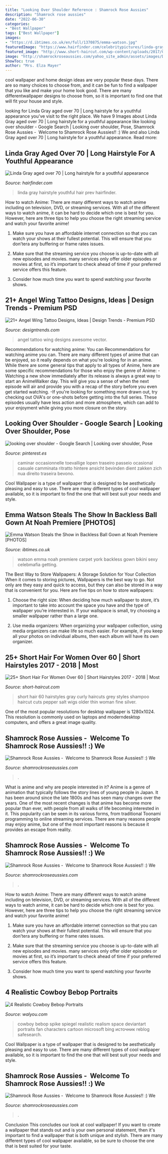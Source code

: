 ```yaml
---
title: "Looking Over Shoulder Reference : Shamrock Rose Aussies"
description: "Shamrock rose aussies"
date: "2022-06-30"
categories:
- "Best Wallpaper"
tags: ["Best Wallpaper"]
images:
- "https://d.ibtimes.co.uk/en/full/1370875/emma-watson.jpg"
featuredImage: "https://www.hairfinder.com/celebritypictures/linda-gray-youthful-hairstyle.jpg"
featured_image: "http://www.short-haircut.com/wp-content/uploads/2017/02/16.Short-Hair-Women-Over-60.jpg"
image: "http://shamrockroseaussies.com/yahoo_site_admin/assets/images/DSC_0453.79201557_std.JPG"
ShowToc: true
author: "Mrs. Elza Mayer"
---
```



cool wallpaper and home design ideas are very popular these days. There are so many choices to choose from, and it can be fun to find a wallpaper that you like and make your home look good. There are many differentwallpaper designs to choose from, so it is important to find one that will fit your house and style.

	

		
looking for Linda Gray aged over 70 | Long hairstyle for a youthful appearance you've visit to the right place. We have 9 Images about Linda Gray aged over 70 | Long hairstyle for a youthful appearance like looking over shoulder - Google Search | Looking over shoulder, Pose, Shamrock Rose Aussies - ﻿﻿﻿ Welcome to Shamrock Rose Aussies!! :) We and also Linda Gray aged over 70 | Long hairstyle for a youthful appearance. Read more:
		
    
## Linda Gray Aged Over 70 | Long Hairstyle For A Youthful Appearance

<img loading=lazy src="https://www.hairfinder.com/celebritypictures/linda-gray-youthful-hairstyle.jpg" onerror="this.onerror=null;this.src='https://tse4.mm.bing.net/th?id=OIP.tFGLmW-P4I3oy6-STNYEnwHaKN&amp;pid=15.1';" alt="Linda Gray aged over 70 | Long hairstyle for a youthful appearance">

_Source: hairfinder.com_

>linda gray hairstyle youthful hair prev hairfinder. 

	

How to watch Anime: There are many different ways to watch anime including on television, DVD, or streaming services.
With all of the different ways to watch anime, it can be hard to decide which one is best for you. However, here are three tips to help you choose the right streaming service and watch your favorite anime!
1. Make sure you have an affordable internet connection so that you can watch your shows at their fullest potential. This will ensure that you don’tera any buffering or frame rates issues.

2. Make sure that the streaming service you choose is up-to-date with all new episodes and movies. many services only offer older episodes or movies at first, so it’s important to check ahead of time if your preferred service offers this feature.

3. Consider how much time you want to spend watching your favorite shows.

    
## 21+ Angel Wing Tattoo Designs, Ideas | Design Trends - Premium PSD

<img loading=lazy src="https://images.designtrends.com/wp-content/uploads/2016/07/13105227/Awesome-Angel-Wing-Tattoo.jpg" onerror="this.onerror=null;this.src='https://tse4.mm.bing.net/th?id=OIP.8gcnwGWvzKekM6gcWoszgAHaIH&amp;pid=15.1';" alt="21+ Angel Wing Tattoo Designs, Ideas | Design Trends - Premium PSD">

_Source: designtrends.com_

>angel tattoo wing designs awesome vector. 

	

Recommendations for watching anime: You can
Recommendations for watching anime you can. There are many different types of anime that can be enjoyed, so it really depends on what you're looking for in an anime. While there are some general tips that apply to all types of Anime, here are some specific recommendations for those who enjoy the genre of Anime: 
-Watching a new show immediately after its release is always a great way to start an AnimeWalker day. This will give you a sense of when the next episode will air and provide you with a recap of the story before you even get started watching. 
-If you're looking for something more drawn out, try checking out OVA's or one-shots before getting into the full series. These episodes usually have less action and more atmosphere, which can add to your enjoyment while giving you more closure on the story.

    
## Looking Over Shoulder - Google Search | Looking Over Shoulder, Pose

<img loading=lazy src="https://i.pinimg.com/736x/34/d5/00/34d5006072139eb96ea389c1402cf698.jpg" onerror="this.onerror=null;this.src='https://tse3.mm.bing.net/th?id=OIP.9l9TP9P8BgfWDB_EsZLsGgHaLH&amp;pid=15.1';" alt="looking over shoulder - Google Search | Looking over shoulder, Pose">

_Source: pinterest.es_

>caminar occasionnelle toevallige lopen traseiro passeio ocasional casuale camminata ritratto hintere ansicht bevinden dient zakken zich nua direito traseira bevono. 

	

Cool Wallpaper is a type of wallpaper that is designed to be aesthetically pleasing and easy to use. There are many different types of cool wallpaper available, so it is important to find the one that will best suit your needs and style.

    
## Emma Watson Steals The Show In Backless Ball Gown At Noah Premiere [PHOTOS]

<img loading=lazy src="https://d.ibtimes.co.uk/en/full/1370875/emma-watson.jpg" onerror="this.onerror=null;this.src='https://tse2.mm.bing.net/th?id=OIP.NVIa53KP-0quGBLg7Vh7FAHaLH&amp;pid=15.1';" alt="Emma Watson Steals the Show in Backless Ball Gown at Noah Premiere [PHOTOS]">

_Source: ibtimes.co.uk_

>watson emma noah premiere carpet york backless gown bikini sexy celebmafia getting. 

	

The Best Way to Store Wallpapers: A Storage Solution for Your Collection
When it comes to storing pictures, Wallpapers is the best way to go. Not only are they easy and quick to access, but they can also be stored in a way that is convenient for you. Here are five tips on how to store wallpapers:
1) Choose the right size: When deciding how much wallpaper to store, it’s important to take into account the space you have and the type of wallpaper you’re interested in. If your wallspace is small, try choosing a smaller wallpaper rather than a large one.

2) Use media organizers: When organizing your wallpaper collection, using media organizers can make life so much easier. For example, if you keep all your photos on individual albums, then each album will have its own organizer.

    
## 25+ Short Hair For Women Over 60 | Short Hairstyles 2017 - 2018 | Most

<img loading=lazy src="http://www.short-haircut.com/wp-content/uploads/2017/02/16.Short-Hair-Women-Over-60.jpg" onerror="this.onerror=null;this.src='https://tse1.mm.bing.net/th?id=OIP.xpnvOhEsr8ipPI6CboMGqQHaLD&amp;pid=15.1';" alt="25+ Short Hair For Women Over 60 | Short Hairstyles 2017 - 2018 | Most">

_Source: short-haircut.com_

>short hair 60 hairstyles gray curly haircuts grey styles shampoo haircut cuts pepper salt wigs older thin woman fine silver. 

	

One of the most popular resolutions for desktop wallpaper is 1280x1024. This resolution is commonly used on laptops and moderndesktop computers, and offers a great image quality.

    
## Shamrock Rose Aussies - ﻿﻿﻿ Welcome To Shamrock Rose Aussies!! :) We

<img loading=lazy src="http://shamrockroseaussies.com/yahoo_site_admin/assets/images/DSC_0125.83222318_std.JPG" onerror="this.onerror=null;this.src='https://tse1.mm.bing.net/th?id=OIP.vXorqpaDCzHDRqFRNmNp1AHaE-&amp;pid=15.1';" alt="Shamrock Rose Aussies - ﻿﻿﻿ Welcome to Shamrock Rose Aussies!! :) We">

_Source: shamrockroseaussies.com_

>. 

	

What is anime and why are people interested in it?
Anime is a genre of animation that typically follows the story lines of young people in Japan. It has been around since the late 1800s and has seen many changes over the years. One of the most recent changes is that anime has become more popular than ever, with people from all walks of life becoming interested in it. This popularity can be seen in its various forms, from traditional Toonami programming to online streaming services. There are many reasons people may enjoy anime, but one of the most important reasons is because it provides an escape from reality.

    
## Shamrock Rose Aussies - ﻿﻿﻿ Welcome To Shamrock Rose Aussies!! :) We

<img loading=lazy src="http://shamrockroseaussies.com/yahoo_site_admin/assets/images/DSC_0453.79201557_std.JPG" onerror="this.onerror=null;this.src='https://tse3.mm.bing.net/th?id=OIP.CoDm7QOOJlZ5LEajgjAfRAHaE-&amp;pid=15.1';" alt="Shamrock Rose Aussies - ﻿﻿﻿ Welcome to Shamrock Rose Aussies!! :) We">

_Source: shamrockroseaussies.com_

>. 

	

How to watch Anime: There are many different ways to watch anime including on television, DVD, or streaming services.
With all of the different ways to watch anime, it can be hard to decide which one is best for you. However, here are three tips to help you choose the right streaming service and watch your favorite anime!
1. Make sure you have an affordable internet connection so that you can watch your shows at their fullest potential. This will ensure that you don’tera any buffering or frame rates issues.

2. Make sure that the streaming service you choose is up-to-date with all new episodes and movies. many services only offer older episodes or movies at first, so it’s important to check ahead of time if your preferred service offers this feature.

3. Consider how much time you want to spend watching your favorite shows.

    
## 4 Realistic Cowboy Bebop Portraits

<img loading=lazy src="https://walyou.com/wp-content/uploads/2013/04/Spikescaled.jpg" onerror="this.onerror=null;this.src='https://tse4.mm.bing.net/th?id=OIP.rwlT2i7bsNicTCiGIl4amgHaHa&amp;pid=15.1';" alt="4 Realistic Cowboy Bebop Portraits">

_Source: walyou.com_

>cowboy bebop spike spiegel realistic realism space deviantart portraits fan characters cartoon microsoft bing источник reblog safesearch. 

	

Cool Wallpaper is a type of wallpaper that is designed to be aesthetically pleasing and easy to use. There are many different types of cool wallpaper available, so it is important to find the one that will best suit your needs and style.

    
## Shamrock Rose Aussies - ﻿﻿﻿ Welcome To Shamrock Rose Aussies!! :) We

<img loading=lazy src="http://shamrockroseaussies.com/yahoo_site_admin/assets/images/DSC_0782.124232546_std.JPG" onerror="this.onerror=null;this.src='https://tse1.mm.bing.net/th?id=OIP.A849W9qZ-uNXkjQ6RNtH0QHaE-&amp;pid=15.1';" alt="Shamrock Rose Aussies - ﻿﻿﻿ Welcome to Shamrock Rose Aussies!! :) We">

_Source: shamrockroseaussies.com_

>. 

	

Conclusion
This concludes our look at cool wallpaper! If you want to create a wallpaper that stands out and is your own personal statement, then it's important to find a wallpaper that is both unique and stylish. There are many different types of cool wallpaper available, so be sure to choose the one that is best suited for your taste.


